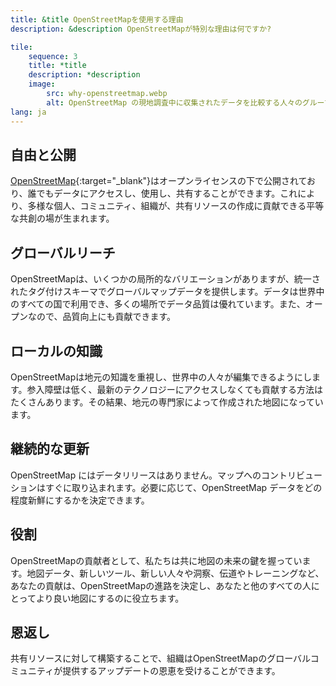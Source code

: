 ```yaml
---
title: &title OpenStreetMapを使用する理由
description: &description OpenStreetMapが特別な理由は何ですか?

tile:
    sequence: 3
    title: *title
    description: *description
    image:
        src: why-openstreetmap.webp
        alt: OpenStreetMap の現地調査中に収集されたデータを比較する人々のグループ
lang: ja
---
```


## 自由と公開

[OpenStreetMap](https://openstreetmap.org){:target="_blank"}はオープンライセンスの下で公開されており、誰でもデータにアクセスし、使用し、共有することができます。これにより、多様な個人、コミュニティ、組織が、共有リソースの作成に貢献できる平等な共創の場が生まれます。

## グローバルリーチ

OpenStreetMapは、いくつかの局所的なバリエーションがありますが、統一されたタグ付けスキーマでグローバルマップデータを提供します。データは世界中のすべての国で利用でき、多くの場所でデータ品質は優れています。また、オープンなので、品質向上にも貢献できます。

## ローカルの知識

OpenStreetMapは地元の知識を重視し、世界中の人々が編集できるようにします。参入障壁は低く、最新のテクノロジーにアクセスしなくても貢献する方法はたくさんあります。その結果、地元の専門家によって作成された地図になっています。

## 継続的な更新

OpenStreetMap にはデータリリースはありません。マップへのコントリビューションはすぐに取り込まれます。必要に応じて、OpenStreetMap データをどの程度新鮮にするかを決定できます。

## 役割

OpenStreetMapの貢献者として、私たちは共に地図の未来の鍵を握っています。地図データ、新しいツール、新しい人々や洞察、伝道やトレーニングなど、あなたの貢献は、OpenStreetMapの進路を決定し、あなたと他のすべての人にとってより良い地図にするのに役立ちます。

## 恩返し

共有リソースに対して構築することで、組織はOpenStreetMapのグローバルコミュニティが提供するアップデートの恩恵を受けることができます。
